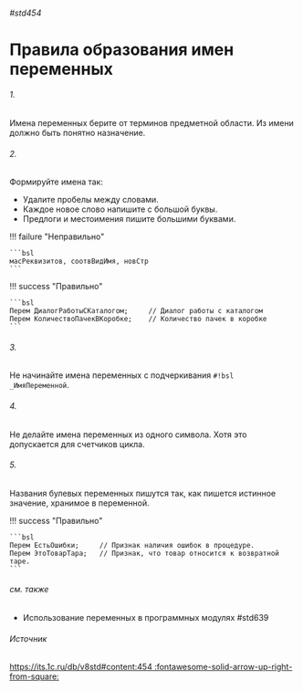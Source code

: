 ###### #std454

# Правила образования имен переменных

###### 1.

Имена переменных берите от терминов предметной области. Из имени должно быть понятно назначение.

###### 2.

Формируйте имена так: 

- Удалите пробелы между словами.
- Каждое новое слово напишите с большой буквы.
- Предлоги и местоимения пишите большими буквами.

!!! failure "Неправильно"

    ```bsl
    масРеквизитов, соотвВидИмя, новСтр
    ```

!!! success "Правильно"

    ```bsl
    Перем ДиалогРаботыСКаталогом;     // Диалог работы с каталогом
    Перем КоличествоПачекВКоробке;    // Количество пачек в коробке
    ```

###### 3.

Не начинайте имена переменных с подчеркивания `#!bsl _ИмяПеременной`.

###### 4.

Не делайте имена переменных из одного символа. Хотя это допускается для счетчиков цикла.

###### 5.

Названия булевых переменных пишутся так, как пишется истинное значение, хранимое в переменной.

!!! success "Правильно"

    ```bsl
    Перем ЕстьОшибки;     // Признак наличия ошибок в процедуре.   
    Перем ЭтоТоварТара;   // Признак, что товар относится к возвратной таре.
    ```

###### см. также

- Использование переменных в программных модулях #std639

###### Источник

[https://its.1c.ru/db/v8std#content:454 :fontawesome-solid-arrow-up-right-from-square:](https://its.1c.ru/db/v8std#content:454)